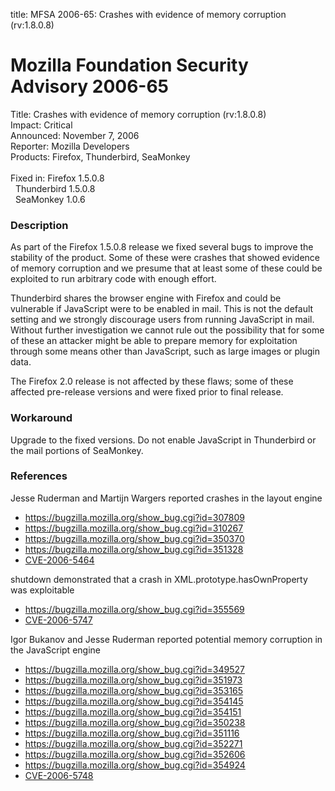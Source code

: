 title: MFSA 2006-65: Crashes with evidence of memory corruption (rv:1.8.0.8)

<h1>Mozilla Foundation Security Advisory 2006-65</h1>

<p><span class="label">Title:</span>      Crashes with evidence of memory corruption (rv:1.8.0.8)<br/>
<span class="label">Impact:</span>     Critical<br/>
<span class="label">Announced:</span>  November 7, 2006<br/>
<span class="label">Reporter:</span>   Mozilla Developers<br/>
<span class="label">Products:</span>   Firefox, Thunderbird, SeaMonkey<br/>
<br/>
<span class="label">Fixed in:</span>   Firefox 1.5.0.8<br/>
<span class="label">&#160;</span>      Thunderbird 1.5.0.8<br/>
<span class="label">&#160;</span>      SeaMonkey 1.0.6</p>

<h3>Description</h3>

<p>As part of the Firefox 1.5.0.8 release we fixed several bugs to
improve the stability of the product. Some of these were crashes
that showed evidence of memory corruption and we presume that at
least some of these could be exploited to run arbitrary code
with enough effort.</p>

<p class="note">Thunderbird shares the browser engine with Firefox
and could be vulnerable if JavaScript were to be enabled in
mail. This is not the default setting and we strongly discourage users from
running JavaScript in mail. Without further investigation we cannot rule out
the possibility that for some of these an attacker might be able to prepare
memory for exploitation through some means other than JavaScript, such as
large images or plugin data.</p>

<p>The Firefox 2.0 release is not affected by these flaws; some of these
affected pre-release versions and were fixed prior to final release.</p>

<h3>Workaround</h3>

<p>Upgrade to the fixed versions. Do not enable JavaScript in Thunderbird
or the mail portions of SeaMonkey.</p>

<h3>References</h3>

<p>Jesse Ruderman and Martijn Wargers reported crashes in the layout engine</p>

<ul>
<li><a href="https://bugzilla.mozilla.org/show_bug.cgi?id=307809">
https://bugzilla.mozilla.org/show_bug.cgi?id=307809</a></li>
<li><a href="https://bugzilla.mozilla.org/show_bug.cgi?id=310267">
https://bugzilla.mozilla.org/show_bug.cgi?id=310267</a></li>
<li><a href="https://bugzilla.mozilla.org/show_bug.cgi?id=350370">
https://bugzilla.mozilla.org/show_bug.cgi?id=350370</a></li>
<li><a href="https://bugzilla.mozilla.org/show_bug.cgi?id=351328">
https://bugzilla.mozilla.org/show_bug.cgi?id=351328</a></li>
<li><a class="ex-ref" href="http://nvd.nist.gov/nvd.cfm?cvename=CVE-2006-5464">
CVE-2006-5464</a></li>
</ul>

<p>shutdown demonstrated that a crash in XML.prototype.hasOwnProperty
was exploitable</p>

<ul>
<li><a href="https://bugzilla.mozilla.org/show_bug.cgi?id=355569">
https://bugzilla.mozilla.org/show_bug.cgi?id=355569</a></li>
<li><a class="ex-ref" href="http://nvd.nist.gov/nvd.cfm?cvename=CVE-2006-5747">
CVE-2006-5747</a></li>
</ul>

<p>Igor Bukanov and Jesse Ruderman reported potential memory corruption
in the JavaScript engine</p>

<ul>
<li><a href="https://bugzilla.mozilla.org/show_bug.cgi?id=349527">
https://bugzilla.mozilla.org/show_bug.cgi?id=349527</a></li>
<li><a href="https://bugzilla.mozilla.org/show_bug.cgi?id=351973">
https://bugzilla.mozilla.org/show_bug.cgi?id=351973</a></li>
<li><a href="https://bugzilla.mozilla.org/show_bug.cgi?id=353165">
https://bugzilla.mozilla.org/show_bug.cgi?id=353165</a></li>
<li><a href="https://bugzilla.mozilla.org/show_bug.cgi?id=354145">
https://bugzilla.mozilla.org/show_bug.cgi?id=354145</a></li>
<li><a href="https://bugzilla.mozilla.org/show_bug.cgi?id=354151">
https://bugzilla.mozilla.org/show_bug.cgi?id=354151</a></li>
<li><a href="https://bugzilla.mozilla.org/show_bug.cgi?id=350238">
https://bugzilla.mozilla.org/show_bug.cgi?id=350238</a></li>
<li><a href="https://bugzilla.mozilla.org/show_bug.cgi?id=351116">
https://bugzilla.mozilla.org/show_bug.cgi?id=351116</a></li>
<li><a href="https://bugzilla.mozilla.org/show_bug.cgi?id=352271">
https://bugzilla.mozilla.org/show_bug.cgi?id=352271</a></li>
<li><a href="https://bugzilla.mozilla.org/show_bug.cgi?id=352606">
https://bugzilla.mozilla.org/show_bug.cgi?id=352606</a></li>
<li><a href="https://bugzilla.mozilla.org/show_bug.cgi?id=354924">
https://bugzilla.mozilla.org/show_bug.cgi?id=354924</a></li>
<li><a class="ex-ref" href="http://nvd.nist.gov/nvd.cfm?cvename=CVE-2006-5748">
CVE-2006-5748</a></li>
</ul>



